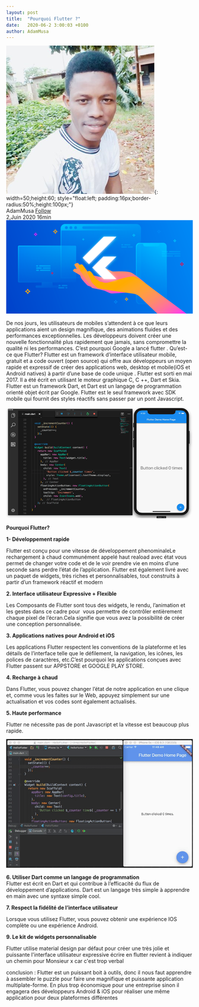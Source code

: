 ```yaml
---
layout: post
title:  "Pourquoi Flutter ?"
date:   2020-06-2 3:00:03 +0100
author: AdamMusa
---
```

![alt text](/assets/images/account.jpg){: width=50;height:60; style="float:left; padding:16px;border-radius:50%;height:100px;"}
<br> AdamMusa [Follow](https://twitter.com/AdamMusaAly/)<br>
2,Juin 2020 16min
![alt text](/assets/images/flutter.png) 

De nos jours, les utilisateurs de mobiles s’attendent à ce que leurs applications aient un design magnifique, des animations fluides et des performances exceptionnelles. Les développeurs doivent créer une nouvelle fonctionnalité plus rapidement que jamais, sans compromettre la qualité ni les performances. C’est pourquoi Google a lancé flutter . 
Qu’est-ce que Flutter?
Flutter est un framework d’interface utilisateur mobile, gratuit et a code ouvert (open source) qui offre aux développeurs un moyen rapide et expressif de créer des applications web, desktop et mobile(iOS et Android natives) à partir d’une base de code unique . Flutter est sorti en mai 2017. Il a été écrit en utilisant le moteur graphique C, C ++, Dart et Skia. Flutter est un framework Dart, et Dart est un langage de programmation orienté objet écrit par Google. Flutter est le seul framework avec SDK mobile qui fournit des styles réactifs sans passer par un pont Javascript.

![alt text](/assets/images/flutter-gif.gif)

**Pourquoi Flutter?**

**1- Développement rapide**<br>

Flutter est conçu pour une vitesse de développement phenominaleLe rechargement à chaud communément appelé haut reaload avec état vous permet de changer votre code et de le voir prendre vie en moins d’une seconde sans perdre l’état de l’application. Flutter est également livré avec un paquet de widgets, très riches et personnalisables, tout construits à partir d’un framework réactif et modern

**2. Interface utilisateur Expressive + Flexible**<br>

Les Composants de Flutter sont tous  des widgets, le rendu, l’animation et les gestes dans ce cadre pour  vous permettre de contrôler entièrement chaque pixel de l’écran.Cela signifie que vous avez la possibilité de créer une conception personnalisée.

**3. Applications natives pour Android et iOS**<br>

Les applications Flutter respectent les conventions de la plateforme et les détails de l’interface telle que le défilement, la navigation, les icônes, les polices de caractères, etc.C’est pourquoi les applications conçues avec  Flutter passent sur APPSTORE et GOOGLE PLAY STORE.

**4. Recharge à chaud**<br>

Dans Flutter, vous pouvez changer l’état de notre application en une clique et, comme vous les faites sur le Web, appuyez simplement sur une actualisation et vos codes sont également actualisés.

**5. Haute performance**<br>

Flutter ne nécessite pas de pont Javascript et la vitesse est beaucoup plus rapide.

![alt text](/assets/images/hot-reload.gif)<br>

**6. Utiliser Dart comme un langage de programmation**<br>
Flutter est écrit en Dart et qui contribue à l’efficacité du flux de développement d’applications. Dart est un langage très simple à apprendre en main avec une syntaxe simple cool.

**7. Respect la fidélité de l’interface utilisateur**<br>

Lorsque vous utilisez Flutter, vous pouvez obtenir une expérience IOS complète ou une expérience Android. 

**9. Le kit de widgets personnalisable**<br>

Flutter utilise material design par défaut pour créer une très jolie et puissante l'interface utilisateur expressive écrire en flutter revient à indiquer un chemin pour Monsieur x car c'est trop verbal

conclusion :  Flutter est un puissant boit à outils, donc il nous faut apprendre à assembler le puzzle pour faire une magnifique et puissante application multiplate-forme. En plus trop économique pour une entreprise sinon il engagera des développeurs Android & iOS pour réaliser une même application pour deux plateformes différentes